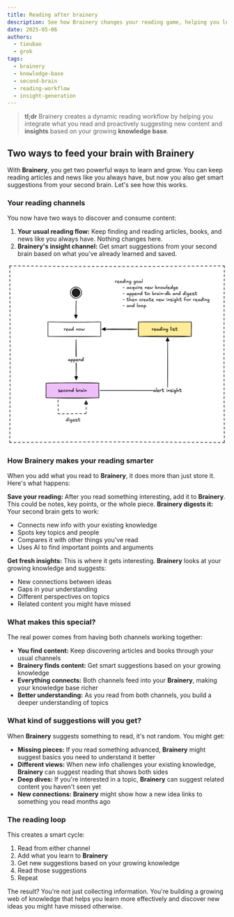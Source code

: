 ```yaml
---
title: Reading after brainery
description: See how Brainery changes your reading game, helping you learn more and find new things to read, all in a smart loop.
date: 2025-05-06
authors:
  - tieubao
  - grok
tags:
  - brainery
  - knowledge-base
  - second-brain
  - reading-workflow
  - insight-generation
---
```


> **tl;dr** Brainery creates a dynamic reading workflow by helping you integrate what you read and proactively suggesting new content and **insights** based on your growing **knowledge base**.

## Two ways to feed your brain with Brainery

With **Brainery**, you get two powerful ways to learn and grow. You can keep reading articles and news like you always have, but now you also get smart suggestions from your second brain. Let's see how this works.

### Your reading channels

You now have two ways to discover and consume content:

1. **Your usual reading flow:** Keep finding and reading articles, books, and news like you always have. Nothing changes here.
2. **Brainery's insight channel:** Get smart suggestions from your second brain based on what you've already learned and saved.

![](assets/reading.png)

### How Brainery makes your reading smarter

When you add what you read to **Brainery**, it does more than just store it. Here's what happens:

**Save your reading:** After you read something interesting, add it to **Brainery**. This could be notes, key points, or the whole piece.
**Brainery digests it:** Your second brain gets to work:

* Connects new info with your existing knowledge
* Spots key topics and people
* Compares it with other things you've read
* Uses AI to find important points and arguments

**Get fresh insights:** This is where it gets interesting. **Brainery** looks at your growing knowledge and suggests:

* New connections between ideas
* Gaps in your understanding
* Different perspectives on topics
* Related content you might have missed

### What makes this special?

The real power comes from having both channels working together:

* **You find content:** Keep discovering articles and books through your usual channels
* **Brainery finds content:** Get smart suggestions based on your growing knowledge
* **Everything connects:** Both channels feed into your **Brainery**, making your knowledge base richer
* **Better understanding:** As you read from both channels, you build a deeper understanding of topics

### What kind of suggestions will you get?

When **Brainery** suggests something to read, it's not random. You might get:

* **Missing pieces:** If you read something advanced, **Brainery** might suggest basics you need to understand it better
* **Different views:** When new info challenges your existing knowledge, **Brainery** can suggest reading that shows both sides
* **Deep dives:** If you're interested in a topic, **Brainery** can suggest related content you haven't seen yet
* **New connections:** **Brainery** might show how a new idea links to something you read months ago

### The reading loop

This creates a smart cycle:

1. Read from either channel
2. Add what you learn to **Brainery**
3. Get new suggestions based on your growing knowledge
4. Read those suggestions
5. Repeat

The result? You're not just collecting information. You're building a growing web of knowledge that helps you learn more effectively and discover new ideas you might have missed otherwise.
